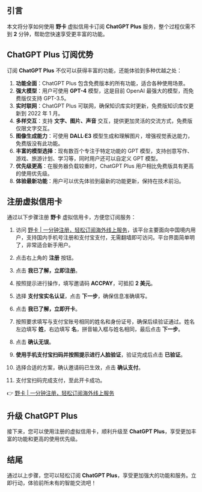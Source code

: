 ## 引言

本文将分享如何使用 **野卡** 虚拟信用卡订阅 **ChatGPT Plus** 服务，整个过程仅需不到 **2** 分钟，帮助您快速享受更丰富的功能。

## ChatGPT Plus 订阅优势

订阅 **ChatGPT Plus** 不仅可以获得丰富的功能，还能体验到多种优越之处：

1. **功能全面**：ChatGPT Plus 包含免费版本的所有功能，适合各种使用场景。
2. **强大模型**：用户可使用 **GPT-4** 模型，这是目前 OpenAI 最强大的模型，而免费版仅支持 GPT-3.5。
3. **实时联网**：ChatGPT Plus 可联网，确保知识库实时更新，免费版知识库仅更新到 2022 年 1 月。
4. **多样交互**：支持 **文字、图片、声音** 交互，提供更加灵活的交流方式，免费版仅限文字交互。
5. **图像生成能力**：可使用 **DALL·E3** 模型生成和理解图片，增强视觉表达能力，免费版没有此功能。
6. **丰富的模型选择**：现有数百个专注于特定功能的 GPT 模型，支持创意写作、游戏、旅游计划、学习等，同时用户还可以自定义 GPT 模型。
7. **优先级更高**：在服务器负载较重时，ChatGPT Plus 用户相比免费版具有更高的使用优先级。
8. **体验最新功能**：用户可以优先体验到最新的功能更新，保持在技术前沿。

## 注册虚拟信用卡

通过以下步骤注册 **野卡** 虚拟信用卡，方便您订阅服务：

1. 访问 [野卡 | 一分钟注册，轻松订阅海外线上服务](https://bit.ly/bewildcard)，该平台主要面向中国境内用户，支持国内手机号注册和支付宝支付，无需翻墙即可访问。平台界面简单明了，非常适合新手用户。
   
2. 点击右上角的 **注册** 按钮。

3. 点击 **我已了解，立即注册**。

4. 按照提示进行操作，填写邀请码 **ACCPAY**，可抵扣 **2 美元**。

5. 选择 **支付宝实名认证**，点击 **下一步**，确保信息准确填写。

6. 点击 **我已了解，立即开卡**。

7. 按照要求填写与支付宝账号相同的姓名和身份证号，确保后续验证通过。姓名左边填写 **姓**，右边填写 **名**，拼音输入框与姓名相同，最后点击 **下一步**。

8. 点击 **确认无误**。

9. **使用手机支付宝扫码并按照提示进行人脸验证**，验证完成后点击 **已验证**。

10. 选择合适的方案，确认邀请码已生效，点击 **确认支付**。

11. 支付宝扫码完成支付，至此开卡成功。

👉 [野卡 | 一分钟注册，轻松订阅海外线上服务](https://bit.ly/bewildcard)

## 升级 ChatGPT Plus

接下来，您可以使用注册的虚拟信用卡，顺利升级至 **ChatGPT Plus**，享受更加丰富的功能和更高的使用优先级。

## 结尾

通过以上步骤，您可以轻松订阅 **ChatGPT Plus**，享受更加强大的功能和服务。立即行动，体验前所未有的智能交流吧！
